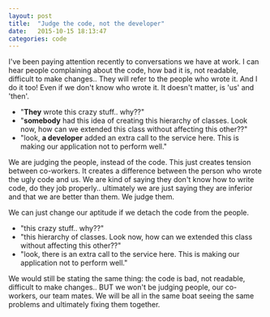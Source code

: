 ```yaml
---
layout: post
title:  "Judge the code, not the developer"
date:   2015-10-15 18:13:47
categories: code
---
```


I've been paying attention recently to conversations we have at work. I can hear people complaining about the code, how bad it is, not readable, difficult to make changes.. They will refer to the people who wrote it. And I do it too! Even if we don't know who wrote it. It doesn't matter, is 'us' and 'then'.

* "**They** wrote this crazy stuff.. why??"
* "**somebody** had this idea of creating this hierarchy of classes. Look now, how can we extended this class without affecting this other??"
* "look, **a developer** added an extra call to the service here. This is making our application not to perform well."

We are judging the people, instead of the code. This just creates tension between co-workers. It creates a difference between the person who wrote the ugly code and us. We are kind of saying they don't know how to write code, do they job properly.. ultimately we are just saying they are inferior and that we are better than them. We judge them.

We can just change our aptitude if we detach the code from the people.

* "this crazy stuff.. why??"
* "this hierarchy of classes. Look now, how can we extended this class without affecting this other??"
* "look, there is an extra call to the service here. This is making our application not to perform well."

We would still be stating the same thing: the code is bad, not readable, difficult to make changes.. BUT we won't be judging people, our co-workers, our team mates. We will be all in the same boat seeing the same problems and ultimately fixing them together.
